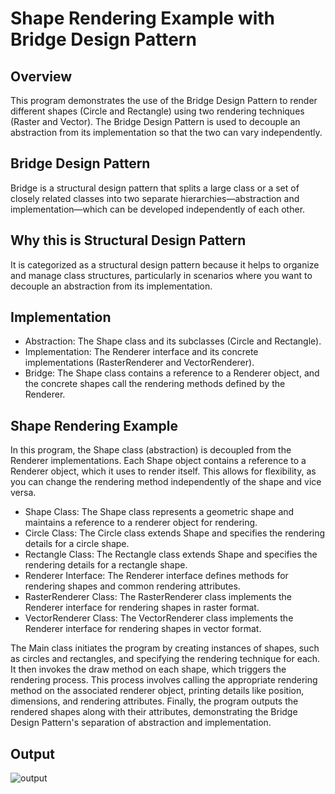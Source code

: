 # Shape Rendering Example with Bridge Design Pattern

## Overview
This program demonstrates the use of the Bridge Design Pattern to render different shapes (Circle and Rectangle) using two rendering techniques (Raster and Vector). 
The Bridge Design Pattern is used to decouple an abstraction from its implementation so that the two can vary independently.

## Bridge Design Pattern
Bridge is a structural design pattern that splits a large class or a set of closely related classes into two separate hierarchies—abstraction and implementation—which can be developed independently of each other.

## Why this is Structural Design Pattern
It is categorized as a structural design pattern because it helps to organize and manage class structures, particularly in scenarios where you want to decouple an abstraction from its implementation.

## Implementation
- Abstraction: The Shape class and its subclasses (Circle and Rectangle).
- Implementation: The Renderer interface and its concrete implementations (RasterRenderer and VectorRenderer).
- Bridge: The Shape class contains a reference to a Renderer object, and the concrete shapes call the rendering methods defined by the Renderer.

## Shape Rendering Example
In this program, the Shape class (abstraction) is decoupled from the Renderer implementations. 
Each Shape object contains a reference to a Renderer object, which it uses to render itself. 
This allows for flexibility, as you can change the rendering method independently of the shape and vice versa.

- Shape Class: The Shape class represents a geometric shape and maintains a reference to a renderer object for rendering.
- Circle Class: The Circle class extends Shape and specifies the rendering details for a circle shape.
- Rectangle Class: The Rectangle class extends Shape and specifies the rendering details for a rectangle shape.
- Renderer Interface: The Renderer interface defines methods for rendering shapes and common rendering attributes.
- RasterRenderer Class: The RasterRenderer class implements the Renderer interface for rendering shapes in raster format.
- VectorRenderer Class: The VectorRenderer class implements the Renderer interface for rendering shapes in vector format.

The Main class initiates the program by creating instances of shapes, such as circles and rectangles, and specifying the rendering technique for each. 
It then invokes the draw method on each shape, which triggers the rendering process. This process involves calling the appropriate rendering method on the associated renderer object, printing details like position, dimensions, and rendering attributes. 
Finally, the program outputs the rendered shapes along with their attributes, demonstrating the Bridge Design Pattern's separation of abstraction and implementation.

## Output
![output](https://github.com/Grs-6/Design_Patterns/assets/128204314/42f24292-9260-460d-9bc3-a294b764df03)










